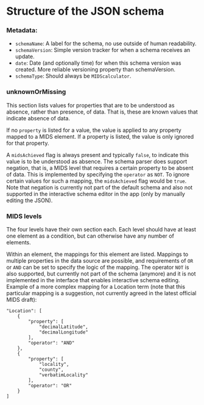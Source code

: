 # Structure of the JSON schema

### Metadata:

* `schemaName`: A label for the schema, no use outside of human readability.
* `schemaVersion`: Simple version tracker for when a schema receives an update.
* `date`: Date (and optionally time) for when this schema version was created. More reliable versioning property than schemaVersion.
* `schemaType`: Should always be `MIDScalculator`.

### unknownOrMissing

This section lists values for properties that are to be understood as absence, rather than presence, of data. That is, these are known values that indicate absence of data.

If no `property` is listed for a value, the value is applied to any property mapped to a MIDS element. If a property is listed, the value is only ignored for that property.

A `midsAchieved` flag is always present and typically `false`, to indicate this value is to be understood as absence. The schema parser does support negation, that is, a MIDS level that requires a certain property to be absent of data. This is implemented by specifying the `operator` as `NOT`. To ignore certain values for such a mapping, the `midsAchieved` flag would be `true`. Note that negation is currently not part of the default schema and also not supported in the interactive schema editor in the app (only by manually editing the JSON).

### MIDS levels

The four levels have their own section each. Each level should have at least one element as a condition, but can otherwise have any number of elements.

Within an element, the mappings for this element are listed. Mappings to multiple properties in the data source are possible, and requirements of `OR` or `AND` can be set to specify the logic of the mapping. The operator `NOT` is also supported, but currently not part of the schema (anymore) and it is not implemented in the interface that enables interactive schema editing. Example of a more complex mapping for a Location term (note that this particular mapping is a suggestion, not currently agreed in the latest official MIDS draft):

```
"Location": [
    {
        "property": [
            "decimalLatitude",
            "decimalLongitude"
        ],
        "operator": "AND"
    },
    {
        "property": [
            "locality",
            "county",
            "verbatimLocality"
        ],
        "operator": "OR"
    }
]
```